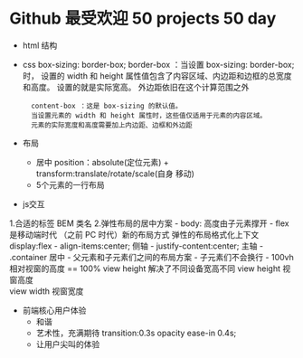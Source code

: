 # Github 最受欢迎 50 projects 50 day
- html 结构
- css
    box-sizing: border-box;
        border-box ：当设置 box-sizing: border-box; 时，
        设置的 width 和 height 属性值包含了内容区域、内边距和边框的总宽度和高度。
        设置的就是实际宽高。
        外边距依旧在这个计算范围之外 

        content-box ：这是 box-sizing 的默认值。
        当设置元素的 width 和 height 属性时，这些值仅适用于元素的内容区域。
        元素的实际宽度和高度需要加上内边距、边框和外边距 
- 布局
    - 居中
         position：absolute(定位元素) + transform:translate/rotate/scale(自身 移动)
    - 5个元素的一行布局
- js交互

1.合适的标签 BEM 类名
2.弹性布局的居中方案
    - body: 高度由子元素撑开
    - flex 是移动端时代 （之前 PC 时代）新的布局方式
         弹性的布局格式化上下文 display:flex
         - align-items:center; 侧轴
         - justify-content:center; 主轴
         - .container 居中
         - 父元素和子元素们之间的布局方案
            - 子元素们不会换行
    - 100vh 相对视窗的高度 == 100% view height 解决了不同设备宽高不同
         view height 视窗高度  
         view width 视窗宽度

- 前端核心用户体验
    - 和谐
    - 艺术性，充满期待
    transition:0.3s opacity ease-in 0.4s;
    - 让用户尖叫的体验